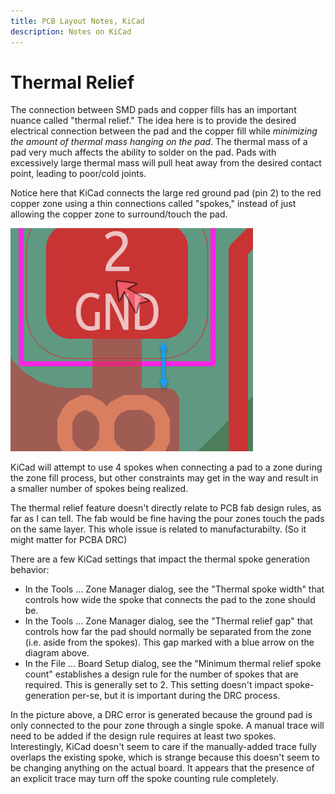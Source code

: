 ```yaml
---
title: PCB Layout Notes, KiCad
description: Notes on KiCad
---
```

Thermal Relief
==============

The connection between SMD pads and copper fills has an important nuance called
"thermal relief." The idea here is to provide the desired electrical connection between 
the pad and the copper fill while *minimizing the amount of thermal mass hanging on the 
pad*. The thermal mass of a pad very much affects the ability to solder on the pad. Pads
with excessively large thermal mass will pull heat away from the desired contact point, 
leading to poor/cold joints.

Notice here that KiCad connects the large red ground pad (pin 2) to the red copper
zone using a thin connections called "spokes," instead of just allowing the copper
zone to surround/touch the pad. 

![Thermal Relief](/assets/images/thermal-1.jpg)

KiCad will attempt to use 4 spokes when connecting
a pad to a zone during the zone fill process, but other constraints may get in 
the way and result in a smaller number of spokes being realized.

The thermal relief feature doesn't directly relate to PCB fab design rules, as far 
as I can tell. The fab would be fine having the pour zones touch the pads on the same layer.
This whole issue is related to manufacturabilty. (So it might matter for PCBA DRC)

There are a few KiCad settings that impact the thermal spoke generation behavior:
* In the Tools ... Zone Manager dialog, see the "Thermal spoke width" that controls
how wide the spoke that connects the pad to the zone should be.
* In the Tools ... Zone Manager dialog, see the "Thermal relief gap" that controls
how far the pad should normally be separated from the zone (i.e. aside from the spokes).
This gap marked with a blue arrow on the diagram above.
* In the File ... Board Setup dialog, see the "Minimum thermal relief spoke count" 
establishes a design rule for the number of spokes that are required. This is generally
set to 2. This setting doesn't impact spoke-generation per-se, but it is important
during the DRC process.

In the picture above, a DRC error is generated because the ground pad is only connected
to the pour zone through a single spoke. A manual trace will need to be added if the 
design rule requires at least two spokes. Interestingly, KiCad doesn't seem to care 
if the manually-added trace fully overlaps the existing spoke, which is strange because
this doesn't seem to be changing anything on the actual board. It appears that the 
presence of an explicit trace may turn off the spoke counting rule completely.

